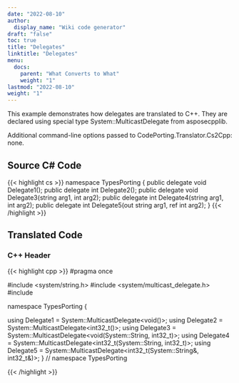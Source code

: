 ```yaml
---
date: "2022-08-10"
author:
  display_name: "Wiki code generator"
draft: "false"
toc: true
title: "Delegates"
linktitle: "Delegates"
menu:
  docs:
    parent: "What Converts to What"
    weight: "1"
lastmod: "2022-08-10"
weight: "1"
---
```


This example demonstrates how delegates are translated to C++. They are declared using special type System::MulticastDelegate<T> from asposecpplib.

Additional command-line options passed to CodePorting.Translator.Cs2Cpp: none.

## Source C# Code ##

{{< highlight cs >}}
namespace TypesPorting
{
    public delegate void Delegate1();
    public delegate int Delegate2();
    public delegate void Delegate3(string arg1, int arg2);
    public delegate int Delegate4(string arg1, int arg2);
    public delegate int Delegate5(out string arg1, ref int arg2);
}
{{< /highlight >}}

## Translated Code ##

### C++ Header ###

{{< highlight cpp >}}
#pragma once

#include <system/string.h>
#include <system/multicast_delegate.h>
#include <cstdint>

namespace TypesPorting {

using Delegate1 = System::MulticastDelegate<void()>;
using Delegate2 = System::MulticastDelegate<int32_t()>;
using Delegate3 = System::MulticastDelegate<void(System::String, int32_t)>;
using Delegate4 = System::MulticastDelegate<int32_t(System::String, int32_t)>;
using Delegate5 = System::MulticastDelegate<int32_t(System::String&, int32_t&)>;
} // namespace TypesPorting



{{< /highlight >}}
